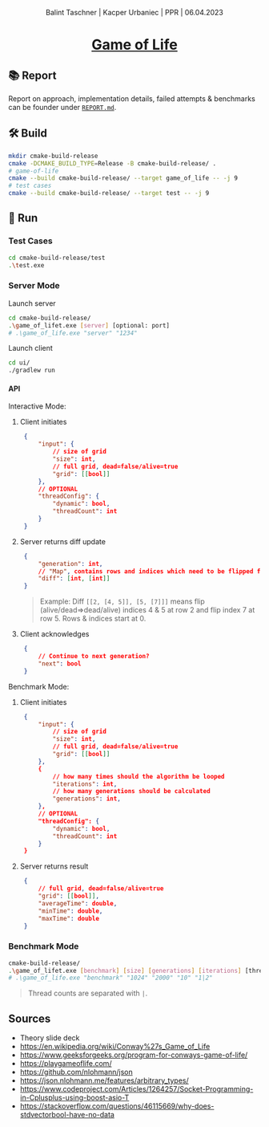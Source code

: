 <div align="center">
  <p>Balint Taschner | Kacper Urbaniec | PPR | 06.04.2023</p>
  <h1><ins>Game of Life</ins></h1>
</div>

## 📚 Report

Report on approach, implementation details, failed attempts & benchmarks can be founder under [`REPORT.md`](REPORT.md).

## 🛠️ Build

```bash
mkdir cmake-build-release
cmake -DCMAKE_BUILD_TYPE=Release -B cmake-build-release/ .
# game-of-life
cmake --build cmake-build-release/ --target game_of_life -- -j 9
# test cases
cmake --build cmake-build-release/ --target test -- -j 9
```

## 🚀 Run

### Test Cases

```bash
cd cmake-build-release/test
.\test.exe
```

### Server Mode

Launch server

```bash
cd cmake-build-release/
.\game_of_lifet.exe [server] [optional: port]
# .\game_of_life.exe "server" "1234"
```

Launch client

```bash
cd ui/
./gradlew run
```

#### API

Interactive Mode:

1. Client initiates

   ```json
	{
		"input": {
			// size of grid
			"size": int,
			// full grid, dead=false/alive=true
			"grid": [[bool]]	
		},
		// OPTIONAL
		"threadConfig": {
			"dynamic": bool,
			"threadCount": int
		}
	}
   ```

2. Server returns diff update

   ```json
	{
		"generation": int,
		// "Map", contains rows and indices which need to be flipped from last grid
		"diff": [int, [int]] 
	}
   ```

   > Example: Diff `[[2, [4, 5]], [5, [7]]]` means flip (alive/dead=>dead/alive) indices 4 & 5 at row 2 and flip index 7 at row 5. Rows & indices start at 0.

3. Client acknowledges

   ```json
	{
		// Continue to next generation?
		"next": bool 
	}
   ```

Benchmark Mode:

1. Client initiates

   ```json
	{
		"input": {
			// size of grid
			"size": int,	
			// full grid, dead=false/alive=true
			"grid": [[bool]]	
		},
		{
			// how many times should the algorithm be looped
			"iterations": int, 
			// how many generations should be calculated
			"generations": int, 
		},
		// OPTIONAL
    	"threadConfig": {
			"dynamic": bool,
			"threadCount": int
		}
	}
   ```

2. Server returns result

   ```json
	{
		// full grid, dead=false/alive=true
		"grid": [[bool]], 
		"averageTime": double,
		"minTime": double,
		"maxTime": double
	}
   ```

   

### Benchmark Mode

```bash
cmake-build-release/
.\game_of_lifet.exe [benchmark] [size] [generations] [iterations] [thread counts]
# .\game_of_life.exe "benchmark" "1024" "2000" "10" "1|2"
```

> Thread counts are separated with `|`.



## Sources

* Theory slide deck
* https://en.wikipedia.org/wiki/Conway%27s_Game_of_Life
* https://www.geeksforgeeks.org/program-for-conways-game-of-life/
* https://playgameoflife.com/
* https://github.com/nlohmann/json
* https://json.nlohmann.me/features/arbitrary_types/
* https://www.codeproject.com/Articles/1264257/Socket-Programming-in-Cplusplus-using-boost-asio-T
* https://stackoverflow.com/questions/46115669/why-does-stdvectorbool-have-no-data